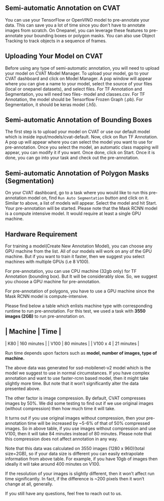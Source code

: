 ## Semi-automatic Annotation on CVAT

You can use your TensorFlow or OpenVINO model to pre-annotate your data. This can save you a lot of time since you don't have to annotate images from scratch. On Onepanel, you can leverage these features to pre-annotate your bounding boxes or polygon masks. You can also use Object Tracking to track objects in a sequence of frames.

## Uploading Your Model on CVAT
Before using any type of semi-automatic annotation, you will need to upload your model on CVAT Model Manager. To upload your model, go to your CVAT dashboard and click on Model Manager. A pop window will appear where you can give a name to your model, select the source of your files (local or onepanel datasets), and select files. For TF Annotation and Segmentation, you will need two files- model and classes.csv. For TF Annotation, the model should be Tensorflow Frozen Graph (.pb). For Segmentation, it should be keras model (.h5).

## Semi-automatic Annotation of Bounding Boxes
The first step is to upload your model on CVAT or use our default model which is inside input/models/cvat-default. Now, click on Run TF Annotation. A pop up will appear where you can select the model you want to use for pre-annotation. Once you select the model, an automatic class mapping will appear, you can modify it if you want. Once done, click on Start. Once it is done, you can go into your task and check out the pre-annotation.

## Semi-automatic Annotation of Polygon Masks (Segmentation)
On your CVAT dashboard, go to a task where you would like to run this pre-annotation model on, find `Run Auto Segmentation` button and click on it. Similar to above, a list of models will appear. Select the model and hit Start. Your pre-annotation will be started.
Please note that the Mask RCNN model is a compute intensive model. It would require at least a single GPU machine.

## Hardware Requirement 
For training a model(Create New Annotation Model), you can choose any GPU machine from the list. All of our models will work on any of the GPU machine. But if you want to train it faster, then we suggest you select machines with multiple GPUs (i.e 8 V100).

For pre-annotation, you can use CPU machine (32gb only) for TF Annotation (bounding box). But It will be considerably slow. So, we suggest you choose a GPU machine for pre-annotation. 

For pre-annotation of polygons, you have to use a GPU machine since the Mask RCNN model is compute-intensive.

Please find below a table which enlists machine type with corresponding runtime to run pre-annotation.
For this test, we used a task with **3550 images (2GB)** to run pre-annotation on.

|    Machine     |    Time     |
--------------------------------
|    K80         | 160 minutes | 
|    V100        |  80 minutes |
|  V100 x 4      |  21 minutes |

Run time depends upon factors such as **model, number of images, type of machine.**

The above data was generated for ssd-mobilenet-v2 model which is the model we suggest to use in normal circumstances. If you have complex annotation and want to use faster-rcnn based model, then it might take slightly more time. But note that it won’t significantly alter the data presented above.

The other factor is image compression. By default, CVAT compresses images  by 50%. We did some testing to find out if we use original images (without compression) then how much time it will take.

It turns out if you use original images without compression, then your pre-annotation time will be increased by ~5-6% of that of 50% compressed images. So in above table, if you use images without compression and use V100, then it will take 84 minutes instead of 80 minutes. Please note that this compression does not affect annotation in any way.

Note that this data was calculated on 3550 images (1280 x 960)(total size=2GB), so if your data size is different you can easily extrapolate information from above table. For example, if you have 10gb of images then ideally it will take around 400 minutes on V100. 

If the resolution of your images is slightly different, then it won’t affect run time significantly. In fact, if the difference is ~200 pixels then it won’t change at all, generally.

If you still have any questions, feel free to reach out to us.
